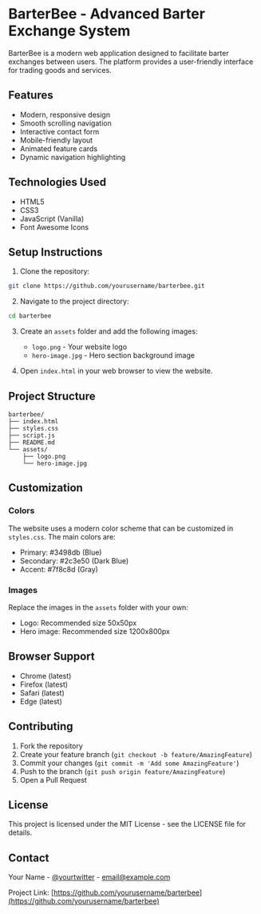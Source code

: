 # BarterBee - Advanced Barter Exchange System

BarterBee is a modern web application designed to facilitate barter exchanges between users. The platform provides a user-friendly interface for trading goods and services.

## Features

- Modern, responsive design
- Smooth scrolling navigation
- Interactive contact form
- Mobile-friendly layout
- Animated feature cards
- Dynamic navigation highlighting

## Technologies Used

- HTML5
- CSS3
- JavaScript (Vanilla)
- Font Awesome Icons

## Setup Instructions

1. Clone the repository:
```bash
git clone https://github.com/yourusername/barterbee.git
```

2. Navigate to the project directory:
```bash
cd barterbee
```

3. Create an `assets` folder and add the following images:
   - `logo.png` - Your website logo
   - `hero-image.jpg` - Hero section background image

4. Open `index.html` in your web browser to view the website.

## Project Structure

```
barterbee/
├── index.html
├── styles.css
├── script.js
├── README.md
└── assets/
    ├── logo.png
    └── hero-image.jpg
```

## Customization

### Colors
The website uses a modern color scheme that can be customized in `styles.css`. The main colors are:
- Primary: #3498db (Blue)
- Secondary: #2c3e50 (Dark Blue)
- Accent: #7f8c8d (Gray)

### Images
Replace the images in the `assets` folder with your own:
- Logo: Recommended size 50x50px
- Hero image: Recommended size 1200x800px

## Browser Support

- Chrome (latest)
- Firefox (latest)
- Safari (latest)
- Edge (latest)

## Contributing

1. Fork the repository
2. Create your feature branch (`git checkout -b feature/AmazingFeature`)
3. Commit your changes (`git commit -m 'Add some AmazingFeature'`)
4. Push to the branch (`git push origin feature/AmazingFeature`)
5. Open a Pull Request

## License

This project is licensed under the MIT License - see the LICENSE file for details.

## Contact

Your Name - [@yourtwitter](https://twitter.com/yourtwitter) - email@example.com

Project Link: [https://github.com/yourusername/barterbee](https://github.com/yourusername/barterbee) 